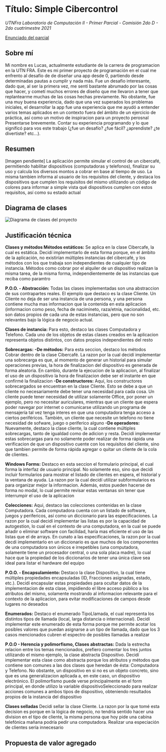 # Título: Simple Cibercontrol
*UTNFra Laboratorio de Computación II - Primer Parcial - Comisión 2do D - 2do cuatrimestre 2021*

[Enunciado del parcial](https://codeutnfra.github.io/programacion_2_laboratorio_2_apuntes/docs/evaluaciones/parciales/2d-primer-parcial/)

## Sobre mí
Mi nombre es Lucas, actualmente estudiante de la carrera de programacion en la UTN FRA. Este es mi primer proyecto de programación en el cual me enfrento al desafío de
de diseñar una app desde 0, partiendo desde determinadas pautas a cumplir y nada más. Fue un desafio interesante, dado que, al ser la primera vez, me sentí bastante abrumado por las cosas que hacer, y cometí muchos errores de diseño que me llevaron a tener que replantearme muchas de las cosas hechas previamente. No obstante, fue una muy buena experiencia, dado que una vez superados los problemas iniciales, el desarrollar la app fue una experiencia que me ayudó a entender varios temas aplicados en un contexto fuera del ámbito de un ejercicio de práctica, así como un motivo de inspiracion para un proyecto perosnal
Presentarse brevemente. Contar su experiencia programando y lo que significó para vos este trabajo (¿fue un desafío? ¿fue fácil? ¿aprendiste? ¿te divertiste? etc...).

## Resumen

[Imagen pendiente]
La aplicación permite simular el control de un cibercafé, permitiendo habilitar dispositivos (computadoras y telefonos), finalizar su uso y calcula los diversos montos a cobrar en base al tiempo de uso. La misma tambien informa al usuario de los requisitos del cliente, y destaca los dispositivos que cumplen los requisitos del mismo utilizando un código de colores para informar a simple vista qué dispositivos cumplen con estos requisitos, así como su estado actual

## Diagrama de clases
![Diagrama de clases del proyecto](https://user-images.githubusercontent.com/67986002/139592323-ea0c71a1-601f-4db3-8478-9b954151affe.png)


## Justificación técnica


**Clases y métodos Métodos estáticos:** Se aplica en la clase Cibercafe, la cual es estática. Decidí implementarlo de esta forma porque, en el ámbito de la aplicación, no existirían múltiples instancias del cibercafé, y los métodos con los que trabaja son independientes de cualquier tipo de instancia. Métodos como cobrar por el alquiler de un dispositivo realizan la misma tarea, de la misma forma, independientemente de las instancias que reciba como paramtro

**P.O.O. - Abstracción:** Todas las clases implementadas son una abstraccion de sus contrapartes reales. El ejemplo que destaco es la clase Cliente. Un Cliente no deja de ser una instancia de una persona, y una persona contiene mucha mas informacion que la contenida en esta aplicacion (informacion como peso, fecha de nacimineto, raza/etnia, nacionalidad, etc. son datos propios de cada una de estas instancias, pero que no son relevantes bajo la lógica de negocio actual.

**Clases de instancia:** Para esto, destaco las clases Computadora y Telefono. Cada uno de los objetos de estas clases creados en la aplicacion representa objetos distintos, con datos propios independientes del resto

**Sobrecargas:**
  **-De métodos:** Para esta seccion, destaco los métodos Cobrar dentro de la clase Cibercafé. La razon por la cual decidí implementar una sobrecarga es que, al momento de generar un historial para simular operaciones previas, la hora de finalizacion del dispositivo es generada de forma aleatoria. En cambio, durante la ejecucion de la aplicacion, al finalizar el uso de un dispositivo la hora de finalizacion debe ser el instante en que confirmé la finalizacion
  **-De constructores:** Aquí, los constructores sobrecargados se encuentran en la clase Cliente. Esto se debe a que un cliente no necesariamente debe tener una necesidad para cada cosa. Un cliente puede tener necesidad de utilizar solamente Office, por poner un ejemplo, pero no necesitar auriculares, mientras que un cliente que espera poder navegar por internet o comunicarse utilizando un programa de mensajería tal vez tenga interes en que una computadora tenga acceso a ciertos periféricos. También, un cliente que necesite un telefono no tiene necesidad de sofware, juego o periferico alguno
  **-De operadores:** Nuevamente, destaco la clase cliente, la cual contiene múltiples sobrecargas, tanto de igualdad como de adicion y resta. Decidí implementar estas sobrecargas para no solamente poder realizar de forma rápida una verificacion de que un dispositivo cuente con los requisitos del cliente, sino que tambien permite de forma rápida agregar o quitar un cliente de la cola de clientes. 
  
**Windows Forms:** Destaco en esta seccion el formulario principal, el cual forma la interfaz de usuario principal. No solamente eso, sino que decidi incluir formularios para mostrar el listado de clientes en espera, el historial y la ventana de ayuda. La razon por la cual decidí utilizar subformularios es para organizar mejor la informacion. Además, estos pueden hacerse de forma no modal, lo cual permite revisar estas ventanas sin tener que interrumpir el uso de la aplicacion

**Colecciones:** Aqui, destaco las colecciones contenidas en la clase Computadora. Cada computadora cuenta con un listado de software, juegos y perifericos, así como un diccionario para las especificaciones. La razon por la cual decidí implementar las listas es por la capacidad de autogestion, lo cual en el contexto de una computadora, en la cual se puede añadir o eliminar software con facilidad, haría mas eficiente el uso de las listas que el de arrays. En cunato a las especificaciones, la razon por la cual decdi implementarlo en un diccionario es que muchos de los componentes de una computadora son únicos e irrepetibles (una computadora, solamente tiene un procesador central, o una sola placa madre), lo cual hace que la propiedad de los diccionarios de tener una única clave sea ideal para listar el hardware del equipo

**P.O.O. - Encapsulamiento:** Destaco la clase Dispositivo, la cual tiene múltiples propiedades encapsuladas (ID, Fracciones asignadas, estado, etc.). Decidí encapsular estas propiedades para ocultar datos de la implementacion de esta clase, impidiendo el libre acceso público a los atributos del mismo, solamente mostrando al informacion relevante para el contexto de la aplicacion, para evitar modificaciones de campos desde lugares no deseados

**Enumerados:** Destaco el enumerado TipoLlamada, el cual representa los distintos tipos de llamada (local, larga distancia o internacional). Decidí implementar este enumerado de esta forma porque me permite acotar los posibles valores que puedan asignarse a un tipo de llamada, dado que los 3 casos mencionados cubren el espectro de posibles llamadas a realizar

**P.O.O - Herencia y polimorfismo, Clases abstractas:** Dada la estrecha relacion entre los temas mencionados, prefiero comentar los tres juntos utilizando el mismo ejemplo, la clase abstracta Dispositivo. Decidí implementar esta clase como abstracta porque los atributos y métodos que contiene son comunes a las dos clases que heredan de ésta: Computadora y Telefono. No obstante, un dispositivo en si no es un objeto concreto, sino que es una generalizacion aplicada a, en este caso, un dispositivo electrónico. El polimorfismo puede verse principalmente en el form principal, en donde utilizo la variable dispositivoSeleccionado para realizar acciones comunes a ambos tipos de dispositivo, obteniendo resultados propios de la instancia del dispositivo

**Clases selladas** Decidi sellar la clase Cliente. La razon por la que tomé esta decision es porque en la lógica de negocio, no tendría sentido hacer una division en el tipo de cliente, la misma persona que hoy pide una cabina telefónica mañana podría pedir una computadora. Realizar una especiación de clientes sería innecesario

## Propuesta de valor agregado
